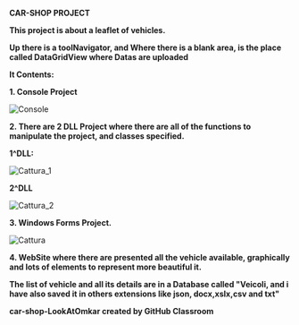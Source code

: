 **CAR-SHOP PROJECT**

**This project is about a leaflet of vehicles.**

**Up there is a toolNavigator, and Where there is a blank area, is the place called DataGridView where  Datas are uploaded**

**It Contents:**

**1. Console Project**

![Console](https://user-images.githubusercontent.com/61886825/82102563-3d2f4380-9710-11ea-99d2-092b00e83e21.PNG)


**2. There are 2 DLL Project where there are all of the functions to manipulate the project, and classes specified.**

**1^DLL:**

![Cattura_1](https://user-images.githubusercontent.com/61886825/82003763-72308d00-9661-11ea-9622-a8f8882fe8f3.PNG)


**2^DLL**

![Cattura_2](https://user-images.githubusercontent.com/61886825/82003807-942a0f80-9661-11ea-9f63-b55caa88fc13.PNG)


**3. Windows Forms Project.** 

![Cattura](https://user-images.githubusercontent.com/61886825/82003362-70b29500-9660-11ea-9fb9-18fd23db0a6c.PNG)

**4. WebSite where there are presented all the vehicle available, graphically and lots of elements to represent more beautiful it.**

**The list of vehicle and all its details are in a Database called "Veicoli, and i have also saved it in others extensions like json, docx,xslx,csv and txt"**



**car-shop-LookAtOmkar created by GitHub Classroom**

